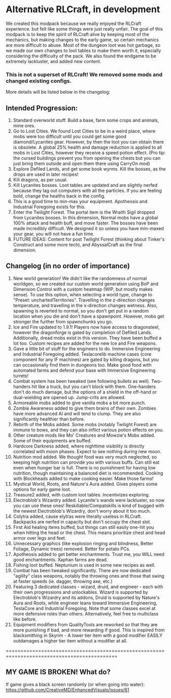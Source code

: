 # Alternative RLCraft, in development
We created this modpack because we really enjoyed the RLCraft experience. but felt like some things were just really unfair. 
The goal of this modpack is to keep the spirit of RLCraft alive by keeping most of the mechanics, but making changes to the early game,
so certain mechanics are more difficult to abuse. Most of the dungeon loot was hot garbage, so we made our own changes to loot tables to make them
worth it, especially considering the difficulty of the pack. We also found the endgame to be extremely lackluster, and added new content.

### This is not a superset of RLCraft! We removed some mods and changed existing configs.
More details will be listed below in the changelog:

## Intended Progression:
1. Standard overworld stuff. Build a base, farm some crops and animals, mine ores.
2. Go to Lost Cities. We found Lost Cities to be in a weird place, where mobs were too difficult until you could get some good diamond/Lycanites gear. However, by then the loot you can obtain there is obsolete. A global 25% health and damage reduction is applied to all mobs in Lost Cities, however they receive a speed potion effect. (Pro tip: the cursed buildings prevent you from opening the chests but you can just bring them outside and open them there using CarryOn mod)
3. Explore Defiled Lands, and get some book wyrms. Kill the bosses, as the drops are used in later recipes!
4. Kill dragons, as per usual.
5. Kill Lycanites bosses. Loot tables are updated and are slightly nerfed because they lag out computers with all the particles. If you are feeling bold, change the healths back in the config.
6. This is a good time to min-max your equipment. Apotheosis and Industrial Foregoing exists for this. 
7. Enter the Twilight Forest. The portal item is the Wraith Sigil dropped from Lycanites bosses. In this dimension, Normal mobs have a global 100% attack and health buff, and move faster. The bosses have been made incredibly difficult. We designed it so unless you have min-maxed your gear, you will not have a fun time.
8. FUTURE IDEAS: Content for post Twilight Forest (thinking about Tinker's Construct and some more tech), and AbyssalCraft as the final dimension.

## Changelog (in no order of importance)
1. New world generation! We didn't like the randomness of normal worldgen, so we created our custom world generation using BoP and Dimension Control with a custom heatmap (WIP, but mostly makes sense). To use this option, when selecting a world type, change to "Preset: unchartedTerritories". Travelling in the z-direction changes temperature, and travelling in the x-direction changes wetness. Also, spawning is reverted to normal, so you don't get put in a random location when you die and don't have a spawnpoint. However, mobs get stronger the further from spawnchunks you go.
2. Ice and Fire updated to 1.9.1! Players now have access to dragonsteel, however the dragonforge is gated by completion of Defiled Lands. Additionally, dread mobs exist in this version. They have been buffed a lot too. Custom recipes are added for the new Ice and Fire weapons. 
3. Gave a little bit of stuff for the engineers to do. Immersive Engineering and Industrial Foregoing added. Teslacorelib machine cases (core component for any IF machines) are gated by killing dragons, but you can occasionally find them in dungeons too. Make good food with automated farms and defend your base with Immersive Engineering turrets!
4. Combat system has been tweaked (see following bullets as well). Two-handers hit like a truck, but you can't block with them. One-handers don't do much damage, but the options of a shield in the off-hand or dual-wielding are opened up. Jump-crits are allowed.
5. Armoreable mobs added to give vanilla mobs a bit more punch. 
6. Zombie Awareness added to give them brains of their own. Zombies have more advanced AI and will tend to clump. They are also significantly healthier than before.
7. Rebirth of the Mobs added. Some mobs (notably Twilight Forest) are immune to bows, and they can also inflict various potion effects on you.
8. Other creature mods like Mo' Creatures and Mowzie's Mobs added. Some of their equipments are buffed.
9. Hardcore Darkness added, where nighttime visibility is directly correlated with moon phases. Expect to see nothing during new moon.
10. Nutrition mod added. We thought food was very much neglected, so keeping high nutrition can provide you with various buffs. Can still eat even when hunger bar is full. There is no punishment for having low nutrition, though maintaining a balanced diet is recommended. Cooking with Blockheads added to make cooking easier. Make those farms!
11. Mystical World, Roots, and Nature's Aura added. Gives players some options for early game loot.
12. Treasure2 added, with custom loot tables. Incentivizes exploring.
13. Electroblob's Wizardry added. Lycanite's wands were lackluster, so now you can use these ones! Reskillable/Compatskills is kind of bugged with the newest Electroblob's Wizardry, don't worry about it too much.
14. Colytra added, cause elytras were literally useless in RLCraft. Backpacks are nerfed in capacity but don't occupy the chest slot.
15. First Aid healing items buffed, but things can still easily one-hit you when hitting the head or the chest. This means prioritize chest and head armor over legs and feet.
16. Unnecessary graphics (like explosion ringing and blindness, Better Foliage, Dynamic trees) removed. Better for potato PCs.
17. Apotheosis added to get better enchantments. Trust me, you WILL need good enchantments. Xaphan farms are dead.
18. Fishing loot buffed. Neptunium is used in some new recipes as well.
19. Combat has been tweaked significantly. There are now dedicated "agility" class weapons, notably the throwing ones and those that swing at faster speeds (ie. dagger, throwing axe, etc.)
20. Featuring 3 dedicated classes - wizard, druid, and engineer - each with their own progressions and unlockables. Wizard is supported by Electroblob's Wizardry and its addons, Druid is supported by Nature's Aura and Roots, while engineer leans toward Immersive Engineering, TeslaCore and Industrial Foregoing. Note that some classes excel at more defensive roles than others. Alternatively, feel free to multiclass like before.
21. Equipment modifiers from QualityTools are reworked so that they are more punishing if bad, and more rewarding if good. This is inspired from blacksmithing in Skyrim - A lower tier item with a good modifier EASILY outdamages a higher tier item without a modifier at all.


============================================================================================

## MY GAME IS BROKEN! What do?
If game gives a black screen randomly (or when going into water):
https://github.com/CreativeMD/EnhancedVisuals/issues/61
